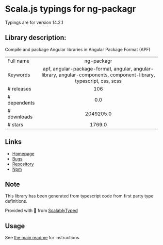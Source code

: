 
# Scala.js typings for ng-packagr

Typings are for version 14.2.1

## Library description:
Compile and package Angular libraries in Angular Package Format (APF)

|                    |                 |
| ------------------ | :-------------: |
| Full name          | ng-packagr |
| Keywords           | apf, angular-package-format, angular, angular-library, angular-components, component-library, typescript, css, scss |
| # releases         | 106 |
| # dependents       | 0.0 |
| # downloads        | 2049205.0 |
| # stars            | 1769.0 |

## Links
- [Homepage](https://github.com/ng-packagr/ng-packagr)
- [Bugs](https://github.com/ng-packagr/ng-packagr/issues)
- [Repository](https://github.com/ng-packagr/ng-packagr)
- [Npm](https://www.npmjs.com/package/ng-packagr)
    


## Note
This library has been generated from typescript code from first party type definitions.

Provided with :purple_heart: from [ScalablyTyped](https://github.com/oyvindberg/ScalablyTyped)

## Usage
See [the main readme](../../readme.md) for instructions.


